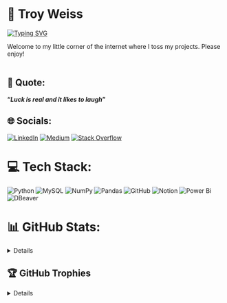 # 🧃 Troy Weiss 

[![Typing SVG](https://readme-typing-svg.demolab.com?font=Fira+Code&pause=1000&color=69FF3C&width=600&lines=Data+to+information+to+knowledge+to+wisdom)](https://git.io/typing-svg)

Welcome to my little corner of the internet where I toss my projects. Please enjoy!<br></br>

## 💭 Quote:
**<q><i>Luck is real and it likes to laugh</q></i>** 

## 🌐 Socials:
[![LinkedIn](https://img.shields.io/badge/LinkedIn-%230077B5.svg?logo=linkedin&logoColor=white)](https://linkedin.com/in/troyaweiss) [![Medium](https://img.shields.io/badge/Medium-12100E?logo=medium&logoColor=white)](https://medium.com/@troyweissx) [![Stack Overflow](https://img.shields.io/badge/-Stackoverflow-FE7A16?logo=stack-overflow&logoColor=white)](https://stackoverflow.com/users/29374436) 

# 💻 Tech Stack:
![Python](https://img.shields.io/badge/python-3670A0?style=flat&logo=python&logoColor=ffdd54) ![MySQL](https://img.shields.io/badge/mysql-4479A1.svg?style=flat&logo=mysql&logoColor=white) ![NumPy](https://img.shields.io/badge/numpy-%23013243.svg?style=flat&logo=numpy&logoColor=white) ![Pandas](https://img.shields.io/badge/pandas-%23150458.svg?style=flat&logo=pandas&logoColor=white) ![GitHub](https://img.shields.io/badge/github-%23121011.svg?style=flat&logo=github&logoColor=white) ![Notion](https://img.shields.io/badge/Notion-%23000000.svg?style=flat&logo=notion&logoColor=white) ![Power Bi](https://img.shields.io/badge/power_bi-F2C811?style=flat&logo=powerbi&logoColor=black)
![DBeaver](https://custom-icon-badges.demolab.com/badge/DBeaver-blue.svg?logo=dbeaver_slug)

<!--# 🎥 Youtube-->
<!-- BEGIN YOUTUBE-CARDS -->
<!-- END YOUTUBE-CARDS -->
# 📊 GitHub Stats:
<details close>

![Test](https://github-readme-stats.vercel.app/api?username=troyweissx&theme=dark&hide_border=false&include_all_commits=false&count_private=false)
  
<!--![](https://github-readme-streak-stats.herokuapp.com/?user=troyweissx&theme=dark&hide_border=false)<br/>
![](https://github-readme-stats.vercel.app/api/top-langs/?username=troyweissx&theme=dark&hide_border=false&include_all_commits=false&count_private=false&layout=compact)
-->
</details>


## 🏆 GitHub Trophies
<details close>
  
![Test](https://github-profile-trophy.vercel.app/?username=troyweissx&theme=nord&no-frame=false&no-bg=true&margin-w=4) 

</details>
<!-- Proudly created with GPRM ( https://gprm.itsvg.in ) -->
